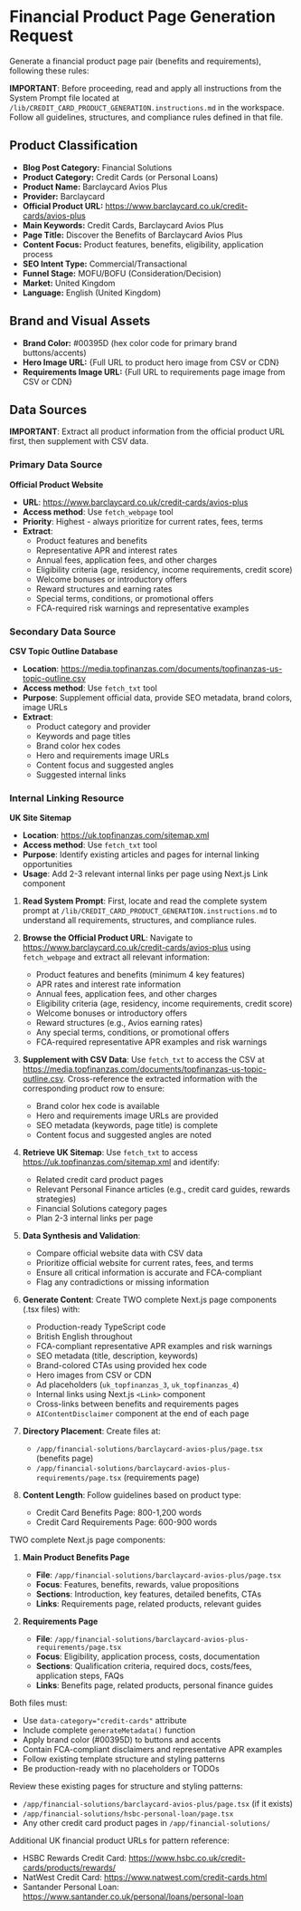 <!-- markdownlint-disable MD033 MD041 MD036 -->

# Financial Product Page Generation Request

Generate a financial product page pair (benefits and requirements), following these rules:

**IMPORTANT**: Before proceeding, read and apply all instructions from the System Prompt file located at `/lib/CREDIT_CARD_PRODUCT_GENERATION.instructions.md` in the workspace. Follow all guidelines, structures, and compliance rules defined in that file.

<ProductPageRequest>

## Product Classification

- **Blog Post Category:** Financial Solutions
- **Product Category:** Credit Cards (or Personal Loans)
- **Product Name:** Barclaycard Avios Plus
- **Provider:** Barclaycard
- **Official Product URL:** <https://www.barclaycard.co.uk/credit-cards/avios-plus>
- **Main Keywords:** Credit Cards, Barclaycard Avios Plus
- **Page Title:** Discover the Benefits of Barclaycard Avios Plus
- **Content Focus:** Product features, benefits, eligibility, application process
- **SEO Intent Type:** Commercial/Transactional
- **Funnel Stage:** MOFU/BOFU (Consideration/Decision)
- **Market:** United Kingdom
- **Language:** English (United Kingdom)

## Brand and Visual Assets

- **Brand Color:** #00395D (hex color code for primary brand buttons/accents)
- **Hero Image URL:** {Full URL to product hero image from CSV or CDN}
- **Requirements Image URL:** {Full URL to requirements page image from CSV or CDN}

## Data Sources

**IMPORTANT**: Extract all product information from the official product URL first, then supplement with CSV data.

### Primary Data Source

**Official Product Website**

- **URL**: <https://www.barclaycard.co.uk/credit-cards/avios-plus>
- **Access method**: Use `fetch_webpage` tool
- **Priority**: Highest - always prioritize for current rates, fees, terms
- **Extract**:
  - Product features and benefits
  - Representative APR and interest rates
  - Annual fees, application fees, and other charges
  - Eligibility criteria (age, residency, income requirements, credit score)
  - Welcome bonuses or introductory offers
  - Reward structures and earning rates
  - Special terms, conditions, or promotional offers
  - FCA-required risk warnings and representative examples

### Secondary Data Source

**CSV Topic Outline Database**

- **Location**: <https://media.topfinanzas.com/documents/topfinanzas-us-topic-outline.csv>
- **Access method**: Use `fetch_txt` tool
- **Purpose**: Supplement official data, provide SEO metadata, brand colors, image URLs
- **Extract**:
  - Product category and provider
  - Keywords and page titles
  - Brand color hex codes
  - Hero and requirements image URLs
  - Content focus and suggested angles
  - Suggested internal links

### Internal Linking Resource

**UK Site Sitemap**

- **Location**: <https://uk.topfinanzas.com/sitemap.xml>
- **Access method**: Use `fetch_txt` tool
- **Purpose**: Identify existing articles and pages for internal linking opportunities
- **Usage**: Add 2-3 relevant internal links per page using Next.js Link component

</ProductPageRequest>

<Instructions>

1. **Read System Prompt**: First, locate and read the complete system prompt at `/lib/CREDIT_CARD_PRODUCT_GENERATION.instructions.md` to understand all requirements, structures, and compliance rules.

2. **Browse the Official Product URL**: Navigate to <https://www.barclaycard.co.uk/credit-cards/avios-plus> using `fetch_webpage` and extract all relevant information:
   - Product features and benefits (minimum 4 key features)
   - APR rates and interest rate information
   - Annual fees, application fees, and other charges
   - Eligibility criteria (age, residency, income requirements, credit score)
   - Welcome bonuses or introductory offers
   - Reward structures (e.g., Avios earning rates)
   - Any special terms, conditions, or promotional offers
   - FCA-required representative APR examples and risk warnings

3. **Supplement with CSV Data**: Use `fetch_txt` to access the CSV at <https://media.topfinanzas.com/documents/topfinanzas-us-topic-outline.csv>. Cross-reference the extracted information with the corresponding product row to ensure:
   - Brand color hex code is available
   - Hero and requirements image URLs are provided
   - SEO metadata (keywords, page title) is complete
   - Content focus and suggested angles are noted

4. **Retrieve UK Sitemap**: Use `fetch_txt` to access <https://uk.topfinanzas.com/sitemap.xml> and identify:
   - Related credit card product pages
   - Relevant Personal Finance articles (e.g., credit card guides, rewards strategies)
   - Financial Solutions category pages
   - Plan 2-3 internal links per page

5. **Data Synthesis and Validation**:
   - Compare official website data with CSV data
   - Prioritize official website for current rates, fees, and terms
   - Ensure all critical information is accurate and FCA-compliant
   - Flag any contradictions or missing information

6. **Generate Content**: Create TWO complete Next.js page components (.tsx files) with:
   - Production-ready TypeScript code
   - British English throughout
   - FCA-compliant representative APR examples and risk warnings
   - SEO metadata (title, description, keywords)
   - Brand-colored CTAs using provided hex code
   - Hero images from CSV or CDN
   - Ad placeholders (`uk_topfinanzas_3`, `uk_topfinanzas_4`)
   - Internal links using Next.js `<Link>` component
   - Cross-links between benefits and requirements pages
   - `AIContentDisclaimer` component at the end of each page

7. **Directory Placement**: Create files at:
   - `/app/financial-solutions/barclaycard-avios-plus/page.tsx` (benefits page)
   - `/app/financial-solutions/barclaycard-avios-plus-requirements/page.tsx` (requirements page)

8. **Content Length**: Follow guidelines based on product type:
   - Credit Card Benefits Page: 800-1,200 words
   - Credit Card Requirements Page: 600-900 words

</Instructions>

<OutputRequired>

TWO complete Next.js page components:

1. **Main Product Benefits Page**
   - **File**: `/app/financial-solutions/barclaycard-avios-plus/page.tsx`
   - **Focus**: Features, benefits, rewards, value propositions
   - **Sections**: Introduction, key features, detailed benefits, CTAs
   - **Links**: Requirements page, related products, relevant guides

2. **Requirements Page**
   - **File**: `/app/financial-solutions/barclaycard-avios-plus-requirements/page.tsx`
   - **Focus**: Eligibility, application process, costs, documentation
   - **Sections**: Qualification criteria, required docs, costs/fees, application steps, FAQs
   - **Links**: Benefits page, related products, personal finance guides

Both files must:

- Use `data-category="credit-cards"` attribute
- Include complete `generateMetadata()` function
- Apply brand color (#00395D) to buttons and accents
- Contain FCA-compliant disclaimers and representative APR examples
- Follow existing template structure and styling patterns
- Be production-ready with no placeholders or TODOs

</OutputRequired>

<TemplateReferences>

Review these existing pages for structure and styling patterns:

- `/app/financial-solutions/barclaycard-avios-plus/page.tsx` (if it exists)
- `/app/financial-solutions/hsbc-personal-loan/page.tsx`
- Any other credit card product pages in `/app/financial-solutions/`

</TemplateReferences>

<ExampleURLsForReference>

Additional UK financial product URLs for pattern reference:

- HSBC Rewards Credit Card: <https://www.hsbc.co.uk/credit-cards/products/rewards/>
- NatWest Credit Card: <https://www.natwest.com/credit-cards.html>
- Santander Personal Loan: <https://www.santander.co.uk/personal/loans/personal-loan>

</ExampleURLsForReference>
